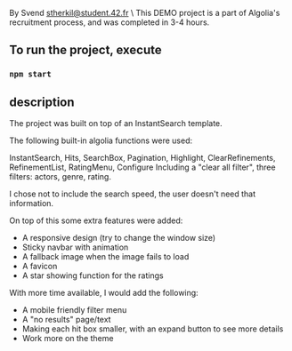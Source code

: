 By Svend stherkil@student.42.fr \\
This DEMO project is a part of Algolia's recruitment process, and was completed in 3-4 hours.

## To run the project, execute

### `npm start`

## description

The project was built on top of an InstantSearch template.

The following built-in algolia functions were used:

InstantSearch, Hits, SearchBox, Pagination, Highlight,  ClearRefinements, RefinementList, RatingMenu, Configure
Including a "clear all filter", three filters: actors, genre, rating.

I chose not to include the search speed, the user doesn't need that information.


On top of this some extra features were added:

- A responsive design (try to change the window size)
- Sticky navbar with animation
- A fallback image when the image fails to load
- A favicon
- A star showing function for the ratings

With more time available, I would add the following:

- A mobile friendly filter menu
- A "no results" page/text
- Making each hit box smaller, with an expand button to see more details
- Work more on the theme
